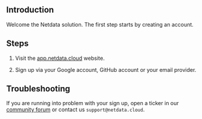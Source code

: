 <!--
title: "Sign in to Netdata"
sidebar_label: "Sign in to Netdata"
custom_edit_url: "https://github.com/netdata/learn/blob/master/docs/tasks/setup/sign-in-to-netdata.md"
sidebar_position : 1 
learn_status: "Published"
learn_topic_type: "Tasks"
learn_rel_path: "Setup"
learn_docs_purpose: "Create an account for Netdata Cloud"
-->


## Introduction

Welcome the Netdata solution. The first step starts by creating an account.

## Steps

1. Visit the [app.netdata.cloud](app.netdata.cloud) website. 

2. Sign up via your Google account, GitHub account or your email provider.

## Troubleshooting

If you are running into problem with your sign up, open a ticker in our [community forum](community.netdata.cloud) or
contact us `support@netdata.cloud`.
